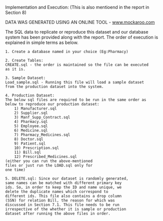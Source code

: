 Implementation and Execution: (This is also mentioend in the report in Section 8)

DATA WAS GENERATED USING AN ONLINE TOOL - www.mockaroo.com

The SQL data to replicate or reproduce this dataset and our
database system has been provided along with the report. The
order of execution is explained in simple terms as below.

	1. Create a database named in your choice (Eg:Pharmacy)

	2. Create Tables:
	CREATE.sql - the order is maintained so the file can be executed
	as it is.

	3. Sample Dataset:
	Load_sample.sql - Running this file will load a sample dataset
	from the production dataset into the system.

	4. Production Dataset:
	The below sql files are required to be run in the same order as
	below to reproduce our production dataset:
		1) Manufacturer.sql
		2) Supplier.sql
		3) Manf_Supp_Contract.sql
		4) Pharmacy.sql
		5) Employee.sql
		6) Medicine.sql
		7) Pharmacy_Medicines.sql
		8) Doctor.sql
		9) Patient.sql
		10) Prescription.sql
		11) Bill.sql
		12) Prescribed_Medicines.sql
	(either you can run the above-mentioned
	files or just run the LOAD.sql only for
	one time)

	5. DELETE.sql: Since our dataset is randomly generated,
	same names can be matched with different primary key
	ids. So, in order to keep the ID and name unique, we
	delete the duplicate names which correspond to
	different ids. This file also contains a drop column
	(SSN) for relation Bill, the reason for which was
	discussed in Section 7.1. This file needs to be run
	irrespective of the whether it is sample or production
	dataset after running the above files in order.
